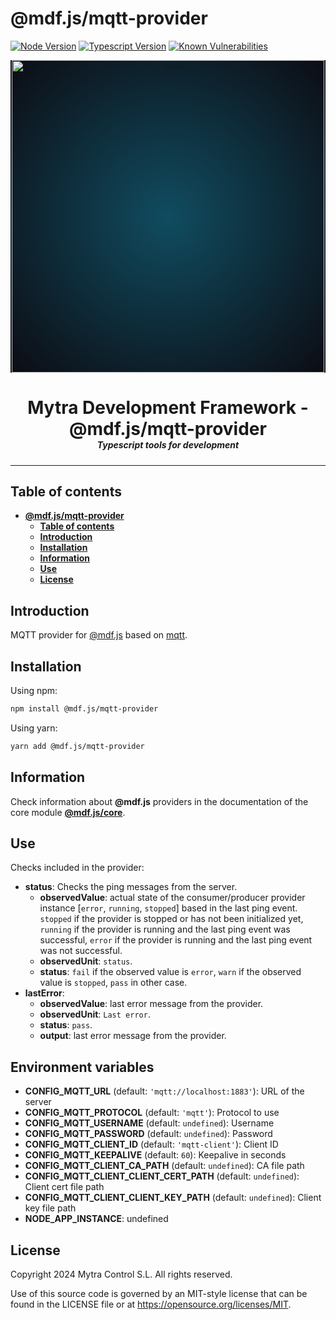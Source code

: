 # **@mdf.js/mqtt-provider**

[![Node Version](https://img.shields.io/static/v1?style=flat\&logo=node.js\&logoColor=green\&label=node\&message=%3E=20\&color=blue)](https://nodejs.org/en/)
[![Typescript Version](https://img.shields.io/static/v1?style=flat\&logo=typescript\&label=Typescript\&message=5.4\&color=blue)](https://www.typescriptlang.org/)
[![Known Vulnerabilities](https://img.shields.io/static/v1?style=flat\&logo=snyk\&label=Vulnerabilities\&message=0\&color=300A98F)](https://snyk.io/package/npm/snyk)

<!-- markdownlint-disable MD033 MD041 -->

<p align="center">
  <div style="text-align:center;background-image:radial-gradient(circle farthest-corner at 50% 50%, #104c60, #0c0c13);">
    <img src="https://assets.website-files.com/626a3ef32d23835d9b2e4532/6290ab1e2d3e0d922913a6e3_digitalizacion_ENG.svg"alt="netin"width="500">
  </div>
</p>

<h1 style="text-align:center;margin-bottom:0">Mytra Development Framework - @mdf.js/mqtt-provider</h1>
<h5 style="text-align:center;margin-top:0">Typescript tools for development</h5>

<!-- markdownlint-enable MD033 -->

***

## **Table of contents**

- [**@mdf.js/mqtt-provider**](#mdfjsmqtt-provider)
  - [**Table of contents**](#table-of-contents)
  - [**Introduction**](#introduction)
  - [**Installation**](#installation)
  - [**Information**](#information)
  - [**Use**](#use)
  - [**License**](#license)

## **Introduction**

MQTT provider for [@mdf.js](https://mytracontrol.github.io/mdf.js/) based on [mqtt](https://www.npmjs.com/package/mqtt).

## **Installation**

Using npm:

```bash
npm install @mdf.js/mqtt-provider
```

Using yarn:

```bash
yarn add @mdf.js/mqtt-provider
```

## **Information**

Check information about **@mdf.js** providers in the documentation of the core module [**@mdf.js/core**](https://mytracontrol.github.io/mdf.js/modules/_mdf_js_core.html).

## **Use**

Checks included in the provider:

- **status**: Checks the ping messages from the server.
  - **observedValue**: actual state of the consumer/producer provider instance \[`error`, `running`, `stopped`] based in the last ping event. `stopped` if the provider is stopped or has not been initialized yet, `running` if the provider is running and the last ping event was successful, `error` if the provider is running and the last ping event was not successful.
  - **observedUnit**: `status`.
  - **status**: `fail` if the observed value is `error`, `warn` if the observed value is `stopped`, `pass` in other case.
- **lastError**:
  - **observedValue**: last error message from the provider.
  - **observedUnit**: `Last error`.
  - **status**: `pass`.
  - **output**: last error message from the provider.

## **Environment variables**

- **CONFIG\_MQTT\_URL** (default: `'mqtt://localhost:1883'`): URL of the server
- **CONFIG\_MQTT\_PROTOCOL** (default: `'mqtt'`): Protocol to use
- **CONFIG\_MQTT\_USERNAME** (default: `undefined`): Username
- **CONFIG\_MQTT\_PASSWORD** (default: `undefined`): Password
- **CONFIG\_MQTT\_CLIENT\_ID** (default: `'mqtt-client'`): Client ID
- **CONFIG\_MQTT\_KEEPALIVE** (default: `60`): Keepalive in seconds
- **CONFIG\_MQTT\_CLIENT\_CA\_PATH** (default: `undefined`): CA file path
- **CONFIG\_MQTT\_CLIENT\_CLIENT\_CERT\_PATH** (default: `undefined`): Client cert file path
- **CONFIG\_MQTT\_CLIENT\_CLIENT\_KEY\_PATH** (default: `undefined`): Client key file path
- **NODE\_APP\_INSTANCE**: undefined

## **License**

Copyright 2024 Mytra Control S.L. All rights reserved.

Use of this source code is governed by an MIT-style license that can be found in the LICENSE file or at <https://opensource.org/licenses/MIT>.
